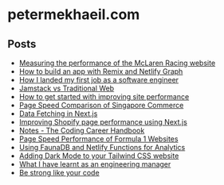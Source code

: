 # petermekhaeil.com

## Posts

<!-- BLOG-POST-LIST:START -->
- [Measuring the performance of the McLaren Racing website](https://petermekhaeil.com/measuring-the-performance-of-the-mclaren-racing-website/)
- [How to build an app with Remix and Netlify Graph](https://petermekhaeil.com/how-to-build-an-app-with-remix-and-netlify-graph/)
- [How I landed my first job as a software engineer](https://petermekhaeil.com/how-i-landed-my-first-job-as-a-software-engineer/)
- [Jamstack vs Traditional Web](https://petermekhaeil.com/jamstack-vs-traditional-web/)
- [How to get started with improving site performance](https://petermekhaeil.com/how-to-get-started-with-improving-site-performance/)
- [Page Speed Comparison of Singapore Commerce](https://petermekhaeil.com/page-speed-comparison-of-singapore-commerce/)
- [Data Fetching in Next.js](https://petermekhaeil.com/data-fetching-in-next.js/)
- [Improving Shopify page performance using Next.js](https://petermekhaeil.com/improving-shopify-page-performance-using-next.js/)
- [Notes - The Coding Career Handbook](https://petermekhaeil.com/notes-the-coding-career-handbook/)
- [Page Speed Performance of Formula 1 Websites](https://petermekhaeil.com/page-speed-performance-of-formula-1-websites/)
- [Using FaunaDB and Netlify Functions for Analytics](https://petermekhaeil.com/using-faunadb-and-netlify-functions-for-analytics/)
- [Adding Dark Mode to your Tailwind CSS website](https://petermekhaeil.com/adding-dark-mode-to-your-tailwind-css-website/)
- [What I have learnt as an engineering manager](https://petermekhaeil.com/what-i-have-learnt-as-an-engineering-manager/)
- [Be strong like your code](https://petermekhaeil.com/be-strong-like-your-code/)
<!-- BLOG-POST-LIST:END -->
